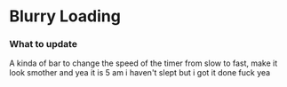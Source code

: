 # Blurry Loading

### What to update
A kinda of bar to change the speed of the timer from slow to fast, make it look smother and yea it is 5 am i haven't slept but i got it done fuck yea

